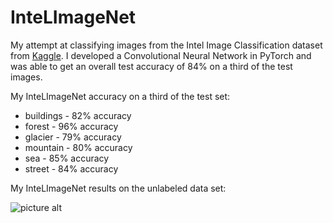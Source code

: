 # InteLImageNet

My attempt at classifying images from the Intel Image Classification dataset from [Kaggle](https://www.kaggle.com/puneet6060/intel-image-classification). I developed a Convolutional Neural Network in PyTorch and was able to get an overall test accuracy of 84% on a third of the test images.

My InteLImageNet accuracy on a third of the test set:
  * buildings - 82% accuracy
  * forest - 96% accuracy
  * glacier - 79% accuracy
  * mountain - 80% accuracy
  * sea - 85% accuracy
  * street - 84% accuracy

My InteLImageNet results on the unlabeled data set:

![picture alt](https://github.com/lin-justin/InteLImageNet/blob/master/prediction_results.png)
